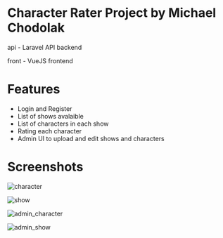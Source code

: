 # Character Rater Project by Michael Chodolak

api - Laravel API backend

front - VueJS frontend

Features 
=========
* Login and Register
* List of shows avalaible
* List of characters in each show
* Rating each character
* Admin UI to upload and edit shows and characters

Screenshots
===========
![character](https://i.imgur.com/drmJowc.png)

![show](https://i.imgur.com/GyUzzpA.png)

![admin_character](https://i.imgur.com/JZOSgAs.png)

![admin_show](https://i.imgur.com/3pRNwhL.png)
